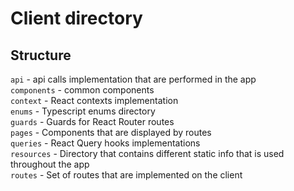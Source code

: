 # Client directory

## Structure

`api` - api calls implementation that are performed in the app <br>
`components` - common components <br>
`context` - React contexts implementation <br>
`enums` - Typescript enums directory <br>
`guards` - Guards for React Router routes <br>
`pages` - Components that are displayed by routes <br>
`queries` - React Query hooks implementations <br>
`resources` - Directory that contains different static info that is used throughout the app <br>
`routes` - Set of routes that are implemented on the client <br>


